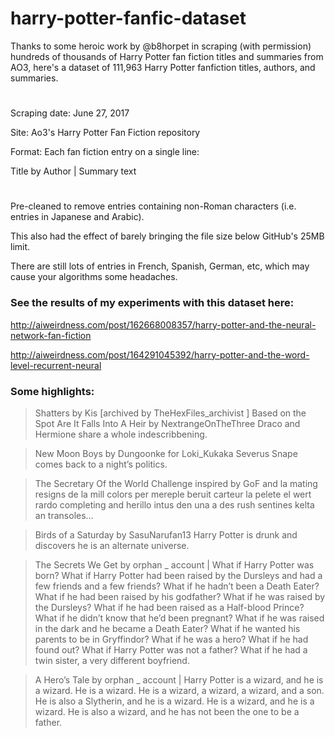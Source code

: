 # harry-potter-fanfic-dataset

Thanks to some heroic work by @b8horpet in scraping (with permission) hundreds of thousands of Harry Potter fan fiction titles and summaries from AO3, here's a dataset of 111,963 Harry Potter fanfiction titles, authors, and summaries.

#
Scraping date: June 27, 2017

Site: Ao3's Harry Potter Fan Fiction repository

Format: Each fan fiction entry on a single line:

Title by Author | Summary text

#
Pre-cleaned to remove entries containing non-Roman characters (i.e. entries in Japanese and Arabic).

This also had the effect of barely bringing the file size below GitHub's 25MB limit.

There are still lots of entries in French, Spanish, German, etc, which may cause your algorithms some headaches.


### See the results of my experiments with this dataset here:

http://aiweirdness.com/post/162668008357/harry-potter-and-the-neural-network-fan-fiction

http://aiweirdness.com/post/164291045392/harry-potter-and-the-word-level-recurrent-neural


### Some highlights:

>Shatters by Kis [archived by TheHexFiles_archivist ]
Based on the Spot Are It Falls Into A Heir by NextrangeOnTheThree
Draco and Hermione share a whole indescribbening.

>New Moon Boys by Dungoonke for Loki_Kukaka
Severus Snape comes back to a night’s politics.

>The Secretary Of the World 
Challenge inspired by GoF and la mating resigns de la mill colors per mereple beruit carteur la pelete el wert rardo completing and herillo intus den una a des rush sentines kelta an transoles…

>Birds of a Saturday by SasuNarufan13
Harry Potter is drunk and discovers he is an alternate universe.

>The Secrets We Get by orphan _ account | What if Harry Potter was born? What if Harry Potter had been raised by the Dursleys and had a few friends and a few friends? What if he hadn’t been a Death Eater? What if he had been raised by his godfather? What if he was raised by the Dursleys? What if he had been raised as a Half-blood Prince? What if he didn’t know that he’d been pregnant? What if he was raised in the dark and he became a Death Eater? What if he wanted his parents to be in Gryffindor? What if he was a hero? What if he had found out? What if Harry Potter was not a father? What if he had a twin sister, a very different boyfriend.

>A Hero’s Tale by orphan _ account | Harry Potter is a wizard, and he is a wizard. He is a wizard. He is a wizard, a wizard, a wizard, and a son. He is also a Slytherin, and he is a wizard. He is a wizard, and he is a wizard. He is also a wizard, and he has not been the one to be a father.
